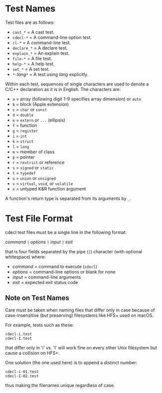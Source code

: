 Test Names
==========

Test files are as follows:

+ `cast_*`       = A cast test.
+ `cdecl-*`      = A command-line option test.
+ `cl-*`         = A command-line test.
+ `declare_*`    = A declare test.
+ `explain_*`    = An explain test.
+ `file-*`       = A file test.
+ `help-*`       = A help test.
+ `set_*`        = A set test.
+ `*-`*lang*`*` = A test using *lang* explicitly.

Within each test, sequences of single characters are used to denote a C/C++
declaration as it is in English.  The characters are:

+ `a` = array (following digit 1-9 specifies array dimension) or `auto`
+ `b` = block (Apple extension)
+ `c` = `char` or `const`
+ `d` = `double`
+ `e` = `extern` or `...` (ellipsis)
+ `f` = function
+ `g` = `register`
+ `i` = `int`
+ `k` = `struct`
+ `l` = `long`
+ `m` = member of class
+ `p` = pointer
+ `r` = `restrict` or reference
+ `s` = `signed` or `static`
+ `t` = `typedef`
+ `u` = `union` or `unsigned`
+ `v` = `virtual`, `void`, or `volatile`
+ `x` = untyped K&R function argument

A function's return type is separated from its arguments by `_`.

Test File Format
================

cdecl test files must be a single line in the following format:

*command* `|` *options* `|` *input* `|` *exit*

that is four fields separated by the pipe (`|`) character
(with optional whitespace)
where:

+ *command* = command to execute (`cdecl`)
+ *options* = command-line options or blank for none
+ *input*   = command-line arguments
+ *exit*    = expected exit status code

Note on Test Names
------------------

Care must be taken when naming files that differ only in case
because of case-insensitive (but preserving) filesystems like HFS+
used on macOS.

For example, tests such as these:

    cdecl-i.test
    cdecl-I.test

that differ only in 'i' vs. 'I' will work fine on every other Unix filesystem
but cause a collision on HFS+.

One solution (the one used here) is to append a distinct number:

    cdecl-i-01.test
    cdecl-I-02.test

thus making the filenames unique regardless of case.
